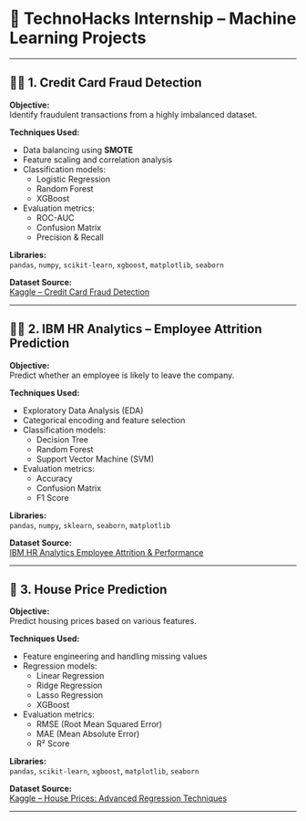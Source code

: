 # 🚀 TechnoHacks Internship – Machine Learning Projects

---

## 🕵️‍♀️ 1. Credit Card Fraud Detection

**Objective:**  
Identify fraudulent transactions from a highly imbalanced dataset.

**Techniques Used:**
- Data balancing using **SMOTE**
- Feature scaling and correlation analysis
- Classification models:
  - Logistic Regression
  - Random Forest
  - XGBoost
- Evaluation metrics:
  - ROC-AUC
  - Confusion Matrix
  - Precision & Recall

**Libraries:**  
`pandas`, `numpy`, `scikit-learn`, `xgboost`, `matplotlib`, `seaborn`

**Dataset Source:**  
[Kaggle – Credit Card Fraud Detection](https://www.kaggle.com/datasets/mlg-ulb/creditcardfraud)

---

## 👩‍💼 2. IBM HR Analytics – Employee Attrition Prediction

**Objective:**  
Predict whether an employee is likely to leave the company.

**Techniques Used:**
- Exploratory Data Analysis (EDA)
- Categorical encoding and feature selection
- Classification models:
  - Decision Tree
  - Random Forest
  - Support Vector Machine (SVM)
- Evaluation metrics:
  - Accuracy
  - Confusion Matrix
  - F1 Score

**Libraries:**  
`pandas`, `numpy`, `sklearn`, `seaborn`, `matplotlib`

**Dataset Source:**  
[IBM HR Analytics Employee Attrition & Performance](https://www.kaggle.com/datasets/pavansubhasht/ibm-hr-analytics-attrition-dataset)

---

## 🏡 3. House Price Prediction

**Objective:**  
Predict housing prices based on various features.

**Techniques Used:**
- Feature engineering and handling missing values
- Regression models:
  - Linear Regression
  - Ridge Regression
  - Lasso Regression
  - XGBoost
- Evaluation metrics:
  - RMSE (Root Mean Squared Error)
  - MAE (Mean Absolute Error)
  - R² Score

**Libraries:**  
`pandas`, `scikit-learn`, `xgboost`, `matplotlib`, `seaborn`

**Dataset Source:**  
[Kaggle – House Prices: Advanced Regression Techniques](https://www.kaggle.com/competitions/house-prices-advanced-regression-techniques)

---


